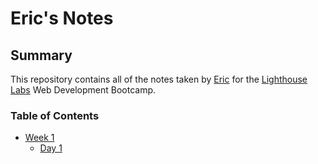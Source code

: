 # Eric's Notes

## Summary

This repository contains all of the notes taken by [Eric](https://github.com/facelessagony) for the [Lighthouse Labs](https://www.lighthouselabs.ca/) Web Development Bootcamp.

### Table of Contents
* [Week 1](/Week_1)
  * [Day 1](/Day_1) 
